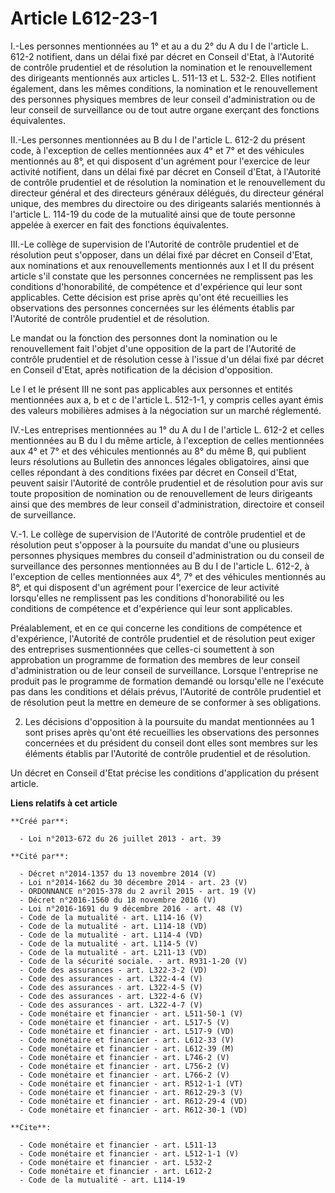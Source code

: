 # Article L612-23-1

I.-Les personnes mentionnées au 1° et au a du 2° du A du I de l'article L. 612-2 notifient, dans un délai fixé par décret en
Conseil d'Etat, à l'Autorité de contrôle prudentiel et de résolution la nomination et le renouvellement des dirigeants
mentionnés aux articles L. 511-13 et L. 532-2. Elles notifient également, dans les mêmes conditions, la nomination et le
renouvellement des personnes physiques membres de leur conseil d'administration ou de leur conseil de surveillance ou de tout
autre organe exerçant des fonctions équivalentes. 

II.-Les personnes mentionnées au B du I de l'article L. 612-2 du présent code, à l'exception de celles mentionnées aux 4° et
7° et des véhicules mentionnés au 8°, et qui disposent d'un agrément pour l'exercice de leur activité notifient, dans un
délai fixé par décret en Conseil d'Etat, à l'Autorité de contrôle prudentiel et de résolution la nomination et le
renouvellement du directeur général et des directeurs généraux délégués, du directeur général unique, des membres du
directoire ou des dirigeants salariés mentionnés à l'article L. 114-19 du code de la mutualité ainsi que de toute personne
appelée à exercer en fait des fonctions équivalentes. 

III.-Le collège de supervision de l'Autorité de contrôle prudentiel et de résolution peut s'opposer, dans un délai fixé par
décret en Conseil d'Etat, aux nominations et aux renouvellements mentionnés aux I et II du présent article s'il constate que
les personnes concernées ne remplissent pas les conditions d'honorabilité, de compétence et d'expérience qui leur sont
applicables. Cette décision est prise après qu'ont été recueillies les observations des personnes concernées sur les éléments
établis par l'Autorité de contrôle prudentiel et de résolution. 

Le mandat ou la fonction des personnes dont la nomination ou le renouvellement fait l'objet d'une opposition de la part de
l'Autorité de contrôle prudentiel et de résolution cesse à l'issue d'un délai fixé par décret en Conseil d'Etat, après
notification de la décision d'opposition. 

Le I et le présent III ne sont pas applicables aux personnes et entités mentionnées aux a, b et c de l'article L. 512-1-1, y
compris celles ayant émis des valeurs mobilières admises à la négociation sur un marché réglementé. 

IV.-Les entreprises mentionnées au 1° du A du I de l'article L. 612-2 et celles mentionnées au B du I du même article, à
l'exception de celles mentionnées aux 4° et 7° et des véhicules mentionnés au 8° du même B, qui publient leurs résolutions au
Bulletin des annonces légales obligatoires, ainsi que celles répondant à des conditions fixées par décret en Conseil d'Etat,
peuvent saisir l'Autorité de contrôle prudentiel et de résolution pour avis sur toute proposition de nomination ou de
renouvellement de leurs dirigeants ainsi que des membres de leur conseil d'administration, directoire et conseil de
surveillance. 

V.-1. Le collège de supervision de l'Autorité de contrôle prudentiel et de résolution peut s'opposer à la poursuite du mandat
d'une ou plusieurs personnes physiques membres du conseil d'administration ou du conseil de surveillance des personnes
mentionnées au B du I de l'article L. 612-2, à l'exception de celles mentionnées aux 4°, 7° et des véhicules mentionnés au
8°, et qui disposent d'un agrément pour l'exercice de leur activité lorsqu'elles ne remplissent pas les conditions
d'honorabilité ou les conditions de compétence et d'expérience qui leur sont applicables. 

Préalablement, et en ce qui concerne les conditions de compétence et d'expérience, l'Autorité de contrôle prudentiel et de
résolution peut exiger des entreprises susmentionnées que celles-ci soumettent à son approbation un programme de formation
des membres de leur conseil d'administration ou de leur conseil de surveillance. Lorsque l'entreprise ne produit pas le
programme de formation demandé ou lorsqu'elle ne l'exécute pas dans les conditions et délais prévus, l'Autorité de contrôle
prudentiel et de résolution peut la mettre en demeure de se conformer à ses obligations. 

2. Les décisions d'opposition à la poursuite du mandat mentionnées au 1 sont prises après qu'ont été recueillies les
observations des personnes concernées et du président du conseil dont elles sont membres sur les éléments établis par
l'Autorité de contrôle prudentiel et de résolution. 

Un décret en Conseil d'Etat précise les conditions d'application du présent article.

**Liens relatifs à cet article**

	**Créé par**:

	  - Loi n°2013-672 du 26 juillet 2013 - art. 39

	**Cité par**:

	  - Décret n°2014-1357 du 13 novembre 2014 (V)
	  - Loi n°2014-1662 du 30 décembre 2014 - art. 23 (V)
	  - ORDONNANCE n°2015-378 du 2 avril 2015 - art. 19 (V)
	  - Décret n°2016-1560 du 18 novembre 2016 (V)
	  - Loi n°2016-1691 du 9 décembre 2016 - art. 48 (V)
	  - Code de la mutualité - art. L114-16 (V)
	  - Code de la mutualité - art. L114-18 (VD)
	  - Code de la mutualité - art. L114-4 (VD)
	  - Code de la mutualité - art. L114-5 (V)
	  - Code de la mutualité - art. L211-13 (VD)
	  - Code de la sécurité sociale. - art. R931-1-20 (V)
	  - Code des assurances - art. L322-3-2 (VD)
	  - Code des assurances - art. L322-4-4 (V)
	  - Code des assurances - art. L322-4-5 (V)
	  - Code des assurances - art. L322-4-6 (V)
	  - Code des assurances - art. L322-4-7 (V)
	  - Code monétaire et financier - art. L511-50-1 (V)
	  - Code monétaire et financier - art. L517-5 (V)
	  - Code monétaire et financier - art. L517-9 (VD)
	  - Code monétaire et financier - art. L612-33 (V)
	  - Code monétaire et financier - art. L612-39 (M)
	  - Code monétaire et financier - art. L746-2 (V)
	  - Code monétaire et financier - art. L756-2 (V)
	  - Code monétaire et financier - art. L766-2 (V)
	  - Code monétaire et financier - art. R512-1-1 (VT)
	  - Code monétaire et financier - art. R612-29-3 (V)
	  - Code monétaire et financier - art. R612-29-4 (VD)
	  - Code monétaire et financier - art. R612-30-1 (VD)

	**Cite**:

	  - Code monétaire et financier - art. L511-13
	  - Code monétaire et financier - art. L512-1-1 (V)
	  - Code monétaire et financier - art. L532-2
	  - Code monétaire et financier - art. L612-2
	  - Code de la mutualité - art. L114-19
